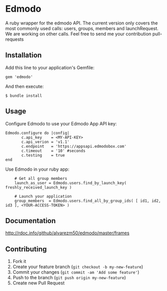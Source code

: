 # Edmodo
A ruby wrapper for the edmodo API.
The current version only covers the most commonly used calls: users, groups, members and launchRequest.
We are working on other calls. Feel free to send me your contribution pull-requests

## Installation

Add this line to your application's Gemfile:

    gem 'edmodo'

And then execute:

    $ bundle install

## Usage

Configure Edmodo to use your Edmodo App API key:

    Edmodo.configure do |config|
           c.api_key    = <MY-API-KEY>
           c.api_verion = 'v1.1'
           c.endpoint   = 'https://appsapi.edmodobox.com'
           c.timeout    = '10' #seconds
           c.testing    = true
    end


Use Edmodo in your ruby app:
```
    # Get all group members
    launch_as_user = Edmodo.users.find_by_launch_key( freshly_received_launch_key )

    # Launch your application
    group_members  = Edmodo.users.find_all_by_group_ids( [ id1, id2, id3 ], <YOUR-ACCESS-TOKEN> )
```
## Documentation

http://rdoc.info/github/alvarezm50/edmodo/master/frames


## Contributing
1. Fork it
2. Create your feature branch (`git checkout -b my-new-feature`)
3. Commit your changes (`git commit -am 'Add some feature'`)
4. Push to the branch (`git push origin my-new-feature`)
5. Create new Pull Request

